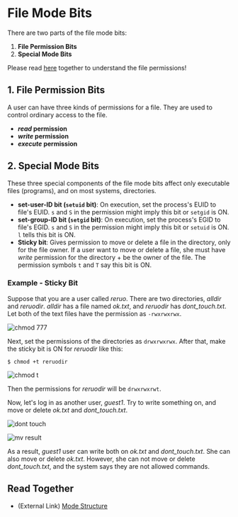 # File Mode Bits
There are two parts of the file mode bits:

1. **File Permission Bits**
2. **Special Mode Bits**

Please read [here](https://github.com/reruo321/OS-Self-Study/tree/main/_Appendix/Linux/File%20Permission) together to understand the file permissions!

## 1. File Permission Bits
A user can have three kinds of permissions for a file. They are used to control ordinary access to the file.

* ***read* permission**
* ***write* permission**
* ***execute* permission**

## 2. Special Mode Bits
These three special components of the file mode bits affect only executable files (programs), and on most systems, directories.

* **set-user-ID bit (`setuid` bit)**: On execution, set the process's EUID to file's EUID. `s` and `S` in the permission might imply this bit or `setgid` is ON.
* **set-group-ID bit (`setgid` bit)**: On execution, set the process's EGID to file's EGID. `s` and `S` in the permission might imply this bit or `setuid` is ON. `l` tells this bit is ON.
* **Sticky bit**: Gives permission to move or delete a file in the directory, only for the file owner. If a user want to move or delete a file, she must have *write* permission for the directory + be the owner of the file. The permission symbols `t` and `T` say this bit is ON.

### Example - Sticky Bit
Suppose that you are a user called *reruo*. There are two directories, *alldir* and *reruodir*. *alldir* has a file named *ok.txt*, and *reruodir* has *dont_touch.txt*. Let both of the text files have the permission as `-rwxrwxrwx`.

![chmod 777](https://github.com/reruo321/OS-Self-Study/assets/48712088/d3d6cf51-7ed7-461b-9ea2-cbff6588c34a)

Next, set the permissions of the directories as `drwxrwxrwx`. After that, make the sticky bit is ON for *reruodir* like this:

    $ chmod +t reruodir

![chmod t](https://github.com/reruo321/OS-Self-Study/assets/48712088/6b09bad0-c590-436d-be92-cb53b84bd100)

Then the permissions for *reruodir* will be `drwxrwxrwt`.

Now, let's log in as another user, *guest1*. Try to write something on, and move or delete *ok.txt* and *dont_touch.txt*.

![dont touch](https://github.com/reruo321/OS-Self-Study/assets/48712088/c03bf42a-3221-4256-8298-31aaba23c4e2)

![mv result](https://github.com/reruo321/OS-Self-Study/assets/48712088/bb18b579-698d-4c2b-8321-0a63b954cd66)

As a result, *guest1* user can write both on *ok.txt* and *dont_touch.txt*. She can also move or delete *ok.txt*. However, she can not move or delete *dont_touch.txt*, and the system says they are not allowed commands.

## Read Together
* (External Link) [Mode Structure](https://www.gnu.org/software/coreutils/manual/html_node/Mode-Structure.html)
